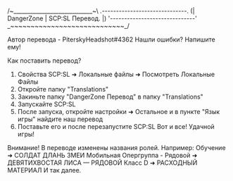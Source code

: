  /~____________________________~\ 
 .------------------------------. 
(| DangerZone | SCP:SL Перевод. |)
 '------------------------------' 
 \_~~~~~~~~~~~~~~~~~~~~~~~~~~~~_/ 

Автор перевода - PiterskyHeadshot#4362
Нашли ошибки? Напишите ему!

Как поставить перевод?
1. Свойства SCP:SL ➜ Локальные файлы ➜ Посмотреть Локальные Файлы
2. Откройте папку "Translations"
3. Закиньте папку "DangerZone Перевод" в папку "Translations"
4. Запускайте SCP:SL
5. После запуска, откройте настройки ➜ Остальное и в пункте "Язык игры" найдите наш перевод
6. Поставьте его и после перезапустите SCP:SL
Вот и все! Удачной игры!

Внимание! В переводе изменены названия ролей.
Например:
Обучение ➜ СОЛДАТ ДЛАНЬ ЗМЕИ
Мобильная Опергруппа - Рядовой ➜ ДЕВЯТИХВОСТАЯ ЛИСА — РЯДОВОЙ
Класс D ➜ РАСХОДНЫЙ МАТЕРИАЛ
И так далее.
